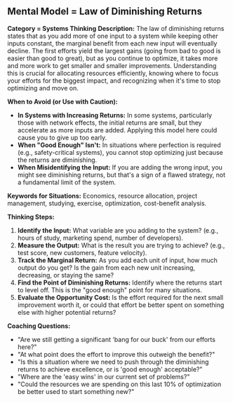 ## Mental Model = Law of Diminishing Returns

**Category = Systems Thinking**
**Description:**
The law of diminishing returns states that as you add more of one input to a system while keeping other inputs constant, the marginal benefit from each new input will eventually decline. The first efforts yield the largest gains (going from bad to good is easier than good to great), but as you continue to optimize, it takes more and more work to get smaller and smaller improvements. Understanding this is crucial for allocating resources efficiently, knowing where to focus your efforts for the biggest impact, and recognizing when it's time to stop optimizing and move on.

**When to Avoid (or Use with Caution):**
- **In Systems with Increasing Returns:** In some systems, particularly those with network effects, the initial returns are small, but they accelerate as more inputs are added. Applying this model here could cause you to give up too early.
- **When "Good Enough" Isn't:** In situations where perfection is required (e.g., safety-critical systems), you cannot stop optimizing just because the returns are diminishing.
- **When Misidentifying the Input:** If you are adding the wrong input, you might see diminishing returns, but that's a sign of a flawed strategy, not a fundamental limit of the system.

**Keywords for Situations:**
Economics, resource allocation, project management, studying, exercise, optimization, cost-benefit analysis.

**Thinking Steps:**
1. **Identify the Input:** What variable are you adding to the system? (e.g., hours of study, marketing spend, number of developers).
2. **Measure the Output:** What is the result you are trying to achieve? (e.g., test score, new customers, feature velocity).
3. **Track the Marginal Return:** As you add each unit of input, how much output do you get? Is the gain from each new unit increasing, decreasing, or staying the same?
4. **Find the Point of Diminishing Returns:** Identify where the returns start to level off. This is the "good enough" point for many situations.
5. **Evaluate the Opportunity Cost:** Is the effort required for the next small improvement worth it, or could that effort be better spent on something else with higher potential returns?

**Coaching Questions:**
- "Are we still getting a significant 'bang for our buck' from our efforts here?"
- "At what point does the effort to improve this outweigh the benefit?"
- "Is this a situation where we need to push through the diminishing returns to achieve excellence, or is 'good enough' acceptable?"
- "Where are the 'easy wins' in our current set of problems?"
- "Could the resources we are spending on this last 10% of optimization be better used to start something new?" 